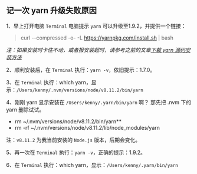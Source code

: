 ## 记一次 yarn 升级失败原因

1、早上打开电脑  `Terminal` 电脑提示 `yarn` 可以升级至1.9.2，并提供一个链接：
>curl --compressed -o- -L https://yarnpkg.com/install.sh | bash

_注：如果安装时卡住不动，或者报安装超时，请参考之前的文章[下载 yarn 源码安装方法](./install-yarn-with-sourcecode.md)_

2、顺利安装后，在 `Terminal` 执行：`yarn -v`，依旧提示：1.7.0。

3、在 `Terminal` 执行：which yarn，显示：`/Users/kenny/.nvm/versions/node/v8.11.2/bin/yarn`

4、刚刚 yarn 显示安装在 `/Users/kenny/.yarn/bin/yarn` 啊？ 那先把 .nvm 下的 yarn 删除试试。
* rm ~/.nvm/versions/node/v8.11.2/bin/yarn**
* rm -rf ~/.nvm/versions/node/v8.11.2/lib/node_modules/yarn

注：`v8.11.2` 为我当前安装的 `Node.js` 版本，后期会变化。

5、再一次在 `Terminal` 执行：`yarn -v`，正确的提示：1.9.2。

6、在 `Terminal` 执行：which yarn，显示：`/Users/kenny/.yarn/bin/yarn`



